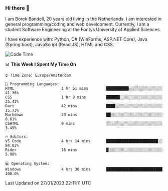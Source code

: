 ### Hi there 👋

I am Borek Bandell, 20 years old living in the Netherlands. I am interested in general programming/coding and web development. Currently, I am a student Software Engineering at the Fontys University of Applied Sciences.

I have experience with: Python, C# (WinForms, ASP.NET Core), Java (Spring boot), JavaScript (ReactJS), HTML and CSS.

<!--START_SECTION:waka-->
![Code Time](http://img.shields.io/badge/Code%20Time-356%20hrs%2011%20mins-blue)

📊 **This Week I Spent My Time On** 

```text
⌚︎ Time Zone: Europe/Amsterdam

💬 Programming Languages: 
HTML                     1 hr 51 mins        ██████████░░░░░░░░░░░░░░░   41.36% 
CSS                      1 hr 8 mins         ██████░░░░░░░░░░░░░░░░░░░   25.42% 
Dart                     42 mins             ████░░░░░░░░░░░░░░░░░░░░░   15.73% 
Markdown                 23 mins             ██░░░░░░░░░░░░░░░░░░░░░░░   8.61% 
CSHTML                   9 mins              ░░░░░░░░░░░░░░░░░░░░░░░░░   3.49%

🔥 Editors: 
VS Code                  4 hrs 14 mins       ███████████████████████░░   94.02% 
Rider                    16 mins             █░░░░░░░░░░░░░░░░░░░░░░░░   5.98%

💻 Operating System: 
Windows                  4 hrs 30 mins       █████████████████████████   100.0%

```


 Last Updated on 27/01/2023 22:11:11 UTC
<!--END_SECTION:waka-->

<!--**tcBorek2002/tcBorek2002** is a ✨ _special_ ✨ repository because its `README.md` (this file) appears on your GitHub profile.

Here are some ideas to get you started:

- 🔭 I’m currently working on ...
- 🌱 I’m currently learning ...
- 👯 I’m looking to collaborate on ...
- 🤔 I’m looking for help with ...
- 💬 Ask me about ...
- 📫 How to reach me: ...
- 😄 Pronouns: ...
- ⚡ Fun fact: ...
-->

